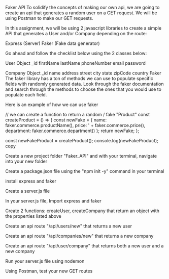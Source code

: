 Faker API
To solidify the concepts of making our own api, we are going to create an api that generates a random user on a GET request. We will be using Postman to make our GET requests.



In this assignment, we will be using 2 javascript libraries to create a simple API that generates a User and/or Company depending on the route:

Express (Server)
Faker (Fake data generator)


Go ahead and follow the checklist below using the 2 classes below:

User Object
_id
firstName
lastName
phoneNumber
email
password


Company Object
_id
name
address
street
city
state
zipCode
country
Faker
The faker library has a ton of methods we can use to populate specific fields with randomly generated data. Look through the faker documentation and search through the methods to choose the ones that you would use to populate each field.

Here is an example of how we can use faker

// we can create a function to return a random / fake "Product"
const createProduct = () => {
    const newFake = {
        name: faker.commerce.productName(),
        price: ' + faker.commerce.price(),
        department: faker.commerce.department()
    };
    return newFake;
};
    
const newFakeProduct = createProduct();
console.log(newFakeProduct);
copy


Create a new project folder "Faker_API" and with your terminal, navigate into your new folder

Create a package.json file using the "npm init -y" command in your terminal

install express and faker

Create a server.js file

In your server.js file, Import express and faker

Create 2 functions: createUser, createCompany that return an object with the properties listed above

Create an api route "/api/users/new" that returns a new user

Create an api route "/api/companies/new" that returns a new company

Create an api route "/api/user/company" that returns both a new user and a new company

Run your server.js file using nodemon

Using Postman, test your new GET routes